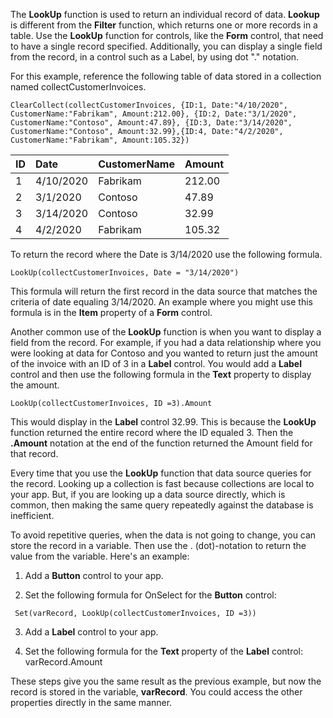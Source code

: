 The **LookUp** function is used to return an individual record of data.
**Lookup** is different from the **Filter** function, which returns one or more
records in a table. Use the **LookUp** function for controls, like the
**Form** control, that need to have a single record specified. Additionally,
you can display a single field from the record, in a control such as a
Label, by using dot "." notation.

For this example, reference the following table of data stored in a
collection named collectCustomerInvoices.

```powerappsfl
ClearCollect(collectCustomerInvoices, {ID:1, Date:"4/10/2020", CustomerName:"Fabrikam", Amount:212.00}, {ID:2, Date:"3/1/2020", CustomerName:"Contoso", Amount:47.89}, {ID:3, Date:"3/14/2020", CustomerName:"Contoso", Amount:32.99},{ID:4, Date:"4/2/2020", CustomerName:"Fabrikam", Amount:105.32}) 
```

| ID                  | Date                 | CustomerName    | Amount          |
| :-------------------| :------------------- | :---------------| :---------------|
| 1                   | 4/10/2020            | Fabrikam        | 212.00          |
| 2                   | 3/1/2020             | Contoso         | 47.89           |
| 3                   | 3/14/2020            | Contoso         | 32.99           |
| 4                   | 4/2/2020             | Fabrikam        | 105.32          |

To return the record where the Date is 3/14/2020 use the following
formula.

```powerappsfl
LookUp(collectCustomerInvoices, Date = "3/14/2020")
```

This formula will return the first record in the data source that
matches the criteria of date equaling 3/14/2020. An example where you
might use this formula is in the **Item** property of a **Form** control.

Another common use of the **LookUp** function is when you want to
display a field from the record. For example, if you had a data
relationship where you were looking at data for Contoso and you wanted
to return just the amount of the invoice with an ID of 3 in a **Label**
control. You would add a **Label** control and then use the
following formula in the **Text** property to display the amount.

```powerappsfl
LookUp(collectCustomerInvoices, ID =3).Amount
```

This would display in the **Label** control 32.99. This is because the
**LookUp** function returned the entire record where the ID equaled 3. Then
the **.Amount** notation at the end of the function returned the Amount
field for that record.

Every time that you use the **LookUp** function that data source queries for the
record. Looking up a collection is fast because collections are
local to your app. But, if you are looking up a data source
directly, which is common, then making the same query repeatedly
against the database is inefficient.

To avoid repetitive queries, when the data is not going to change, you
can store the record in a variable. Then use the . (dot)-notation to return
the value from the variable. Here's an example:

1.  Add a **Button** control to your app.

2.  Set the following formula for OnSelect for the **Button** control:
   ```powerappsfl
    Set(varRecord, LookUp(collectCustomerInvoices, ID =3))
   ```

3.  Add a **Label** control to your app.

4.  Set the following formula for the **Text** property of the **Label**
    control: varRecord.Amount

These steps give you the same result as the previous example, but now
the record is stored in the variable, **varRecord**. You could access
the other properties directly in the same manner. 
